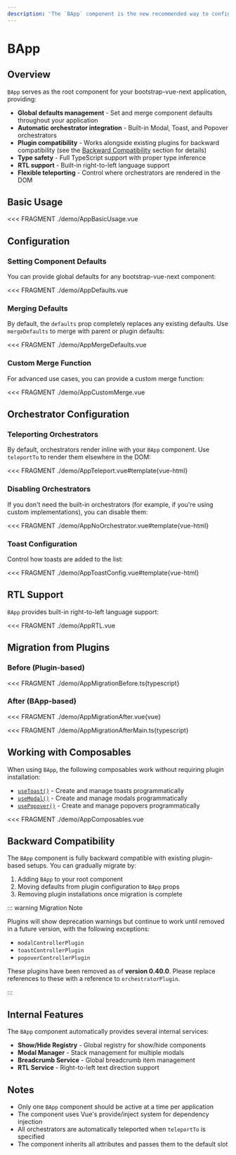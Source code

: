 ```yaml
---
description: 'The `BApp` component is the new recommended way to configure bootstrap-vue-next. It replaces the plugin-based approach and provides better defaults management, orchestrator integration, and improved type safety.'
---
```


# BApp

<PageHeader />

## Overview

`BApp` serves as the root component for your bootstrap-vue-next application, providing:

- **Global defaults management** - Set and merge component defaults throughout your application
- **Automatic orchestrator integration** - Built-in Modal, Toast, and Popover orchestrators
- **Plugin compatibility** - Works alongside existing plugins for backward compatibility (see the [Backward Compatibility](#backward-compatibility) section for details)
- **Type safety** - Full TypeScript support with proper type inference
- **RTL support** - Built-in right-to-left language support
- **Flexible teleporting** - Control where orchestrators are rendered in the DOM

## Basic Usage

<<< FRAGMENT ./demo/AppBasicUsage.vue

## Configuration

### Setting Component Defaults

You can provide global defaults for any bootstrap-vue-next component:

<<< FRAGMENT ./demo/AppDefaults.vue

### Merging Defaults

By default, the `defaults` prop completely replaces any existing defaults. Use `mergeDefaults` to merge with parent or plugin defaults:

<<< FRAGMENT ./demo/AppMergeDefaults.vue

### Custom Merge Function

For advanced use cases, you can provide a custom merge function:

<<< FRAGMENT ./demo/AppCustomMerge.vue

## Orchestrator Configuration

### Teleporting Orchestrators

By default, orchestrators render inline with your `BApp` component. Use `teleportTo` to render them elsewhere in the DOM:

<<< FRAGMENT ./demo/AppTeleport.vue#template{vue-html}

### Disabling Orchestrators

If you don't need the built-in orchestrators (for example, if you're using custom implementations), you can disable them:

<<< FRAGMENT ./demo/AppNoOrchestrator.vue#template{vue-html}

### Toast Configuration

Control how toasts are added to the list:

<<< FRAGMENT ./demo/AppToastConfig.vue#template{vue-html}

## RTL Support

`BApp` provides built-in right-to-left language support:

<<< FRAGMENT ./demo/AppRTL.vue

## Migration from Plugins

### Before (Plugin-based)

<<< FRAGMENT ./demo/AppMigrationBefore.ts{typescript}

### After (BApp-based)

<<< FRAGMENT ./demo/AppMigrationAfter.vue{vue}

<<< FRAGMENT ./demo/AppMigrationAfterMain.ts{typescript}

## Working with Composables

When using `BApp`, the following composables work without requiring plugin installation:

- [`useToast()`](/docs/composables/useToast) - Create and manage toasts programmatically
- [`useModal()`](/docs/composables/useModal) - Create and manage modals programmatically
- [`usePopover()`](/docs/composables/usePopover) - Create and manage popovers programmatically

<<< FRAGMENT ./demo/AppComposables.vue

## Backward Compatibility

The `BApp` component is fully backward compatible with existing plugin-based setups. You can gradually migrate by:

1. Adding `BApp` to your root component
2. Moving defaults from plugin configuration to `BApp` props
3. Removing plugin installations once migration is complete

::: warning Migration Note

Plugins will show deprecation warnings but continue to work until removed in a future version, with
the following exceptions:

- `modalControllerPlugin`
- `toastControllerPlugin`
- `popoverControllerPlugin`

These plugins have been removed as of **version 0.40.0**.
Please replace references to these with a reference to `orchestratorPlugin`.

:::

## Internal Features

The `BApp` component automatically provides several internal services:

- **Show/Hide Registry** - Global registry for show/hide components
- **Modal Manager** - Stack management for multiple modals
- **Breadcrumb Service** - Global breadcrumb item management
- **RTL Service** - Right-to-left text direction support

## Notes

- Only one `BApp` component should be active at a time per application
- The component uses Vue's provide/inject system for dependency injection
- All orchestrators are automatically teleported when `teleportTo` is specified
- The component inherits all attributes and passes them to the default slot

<ComponentReference :data="data" />

<script setup lang="ts">
import {data} from '../../data/components/app.data'
</script>

